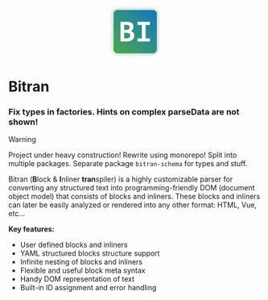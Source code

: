 <p align="center" style="text-align: center;">
    <img src="./repository/assets/logotype.png" width="100px" style="border-radius: 10px;" />
</p>

<h1>Bitran</h1>

### Fix types in factories. Hints on complex parseData are not shown!

> [!WARNING]
> Project under heavy construction! Rewrite using monorepo!
> Split into multiple packages. Separate package `bitran-schema` for types and stuff.

Bitran (**B**lock & **I**nliner **tran**spiler) is a highly customizable parser for converting any structured text into programming-friendly DOM (document object model) that consists of blocks and inliners. These blocks and inliners can later be easily analyzed or rendered into any other format: HTML, Vue, etc...

**Key features:**

* User defined blocks and inliners
* YAML structured blocks structure support
* Infinite nesting of blocks and inliners
* Flexible and useful block meta syntax
* Handy DOM representation of text
* Built-in ID assignment and error handling
